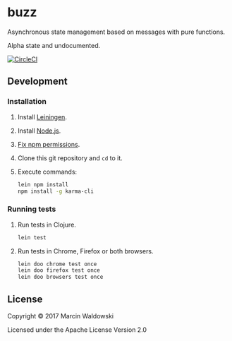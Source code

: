 # buzz

Asynchronous state management based on messages with pure functions.

Alpha state and undocumented.

[![CircleCI](https://circleci.com/gh/marcinwaldowski/buzz/tree/master.svg?style=shield)](https://circleci.com/gh/marcinwaldowski/buzz/tree/master)

## Development

### Installation

1. Install [Leiningen](https://leiningen.org/#install).
2. Install [Node.js](https://nodejs.org/en/download/package-manager/).
3. [Fix npm permissions](https://docs.npmjs.com/getting-started/fixing-npm-permissions).
3. Clone this git repository and `cd` to it.
4. Execute commands:

   ```sh
   lein npm install
   npm install -g karma-cli
   ```

### Running tests

1. Run tests in Clojure.

   ```sh
   lein test
   ```

2. Run tests in Chrome, Firefox or both browsers.

   ```sh
   lein doo chrome test once
   lein doo firefox test once
   lein doo browsers test once
   ```

## License

Copyright © 2017 Marcin Waldowski

Licensed under the Apache License Version 2.0
